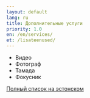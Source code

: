 ```yaml
---
layout: default
lang: ru
title: Дополнительные услуги
priority: 1.0
en: /en/services/
et: /lisateenused/
---
```


* Видео
* Фотограф
* Тамада
* Фокусник

<a href="/lisateenused/">Полный список на эстонском</a>